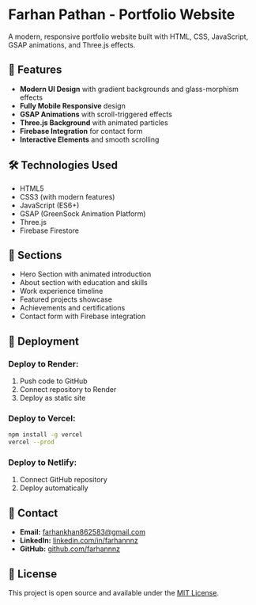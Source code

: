 # Farhan Pathan - Portfolio Website

A modern, responsive portfolio website built with HTML, CSS, JavaScript, GSAP animations, and Three.js effects.

## 🚀 Features

- **Modern UI Design** with gradient backgrounds and glass-morphism effects
- **Fully Mobile Responsive** design
- **GSAP Animations** with scroll-triggered effects
- **Three.js Background** with animated particles
- **Firebase Integration** for contact form
- **Interactive Elements** and smooth scrolling

## 🛠️ Technologies Used

- HTML5
- CSS3 (with modern features)
- JavaScript (ES6+)
- GSAP (GreenSock Animation Platform)
- Three.js
- Firebase Firestore

## 📱 Sections

- Hero Section with animated introduction
- About section with education and skills
- Work experience timeline
- Featured projects showcase
- Achievements and certifications
- Contact form with Firebase integration

## 🚀 Deployment

### Deploy to Render:
1. Push code to GitHub
2. Connect repository to Render
3. Deploy as static site

### Deploy to Vercel:
```bash
npm install -g vercel
vercel --prod
```

### Deploy to Netlify:
1. Connect GitHub repository
2. Deploy automatically

## 📧 Contact

- **Email:** farhankhan862583@gmail.com
- **LinkedIn:** [linkedin.com/in/farhannnz](https://www.linkedin.com/in/farhannnz)
- **GitHub:** [github.com/farhannnz](https://github.com/farhannnz)

## 📄 License

This project is open source and available under the [MIT License](LICENSE).